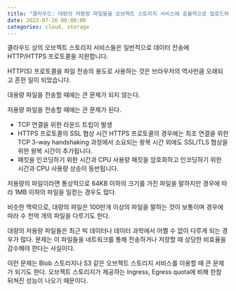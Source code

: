 ```yaml
---
title: "클라우드: 대량의 저용량 파일들을 오브젝트 스토리지 서비스에 효율적으로 업로드하는 방법"
date: 2022-07-16 00:00:00
categories: cloud, storage
---
```


클라우드 상의 오브젝트 스토리지 서비스들은 일반적으로 데이터 전송에 HTTP/HTTPS 프로토콜을 지원합니다. 

HTTP(S) 프로토콜을 파일 전송의 용도로 사용하는 것은 브라우저의 역사만큼 오래되고 흔한 일이 되었습니다.

대용량 파일을 전송할 때에는 큰 문제가 되지 않는다.

저용량 파일을 전송할 때에는 큰 문제가 된다.

* TCP 연결을 위한 라운드 트립이 발생
* HTTPS 프로토콜의 SSL 협상 시간
HTTPS 프로토콜의 경우에는 최조 연결을 위한 TCP 3-way handshaking 과정에서 소요되는 왕복 시간 외에도 SSL/TLS 협상을 위한 왕복 시간이 추가됩니다.  
* 패킷을 인코딩하기 위한 시간과 CPU 사용량
패킷을 암호화하고 인코딩하기 위한 시간과 CPU 사용량 상승이 동반됩니다.


저용량의 파일이라면 통상적으로 64KB 이하의 크기를 가진 파일을 말하지만 경우에 따라 1MB 이하의 파일을 일컫는 경우도 많다. 

비슷한 맥락으로, 대량의 파일은 100만개 이상의 파일을 말하는 것이 보통이며 경우에 따라 수 천억 개의 파일을 다루기도 한다.

대량의 저용량 파일들은 최근 빅 데이터나 데이터 과학에서 어쩔 수 없이 다루게 되는 경우가 많다. 문제는 이 파일들을 네트워크를 통해 전송하거나 저장할 때 상당한 비효율을 감수해야 한다는 사실이다.

이런 문제는 Blob 스토리지나 S3 같은 오브젝트 스토리지 서비스를 이용할 때 큰 문제가 되기도 한다. 오브젝트 스토리지가 제공하는 Ingress, Egress quota에 비해 한참 뒤쳐진 성능이 나오기 때문이다.

